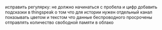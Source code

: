 исправить регулярку: не должно начинаться с пробела и цифр
добавить подсказки в thingspeak о том что для истории нужен отдельный канал
показывать цветом и текстом что данные беспроводного просрочены
отправлять количество свободной памяти в облако